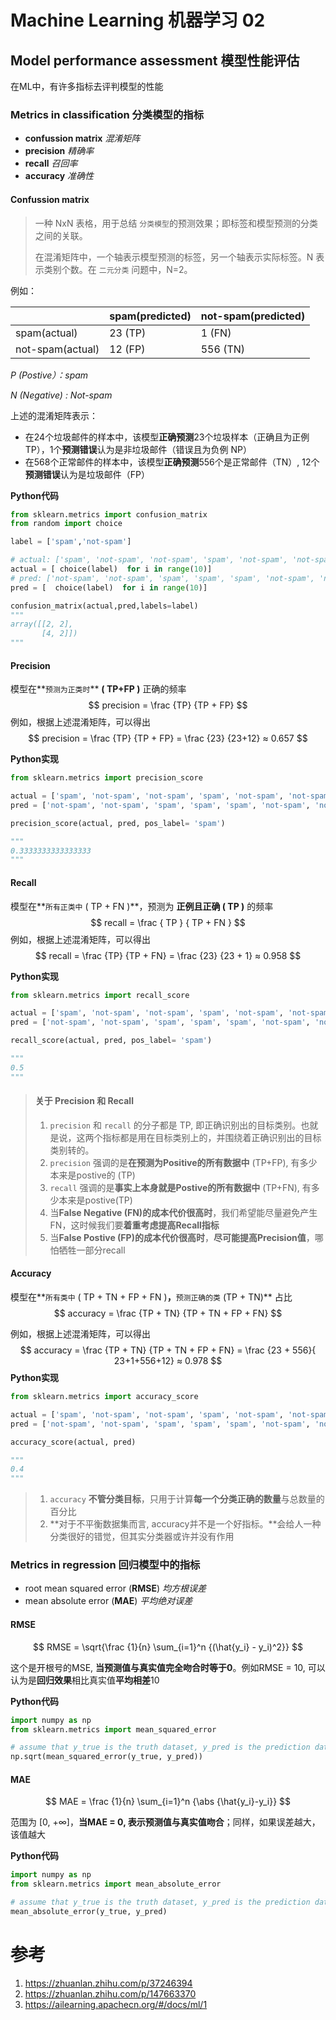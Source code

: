 # Machine Learning 机器学习 02



## Model performance assessment 模型性能评估 

在ML中，有许多指标去评判模型的性能



### Metrics in classification 分类模型的指标

- **confussion matrix** *混淆矩阵*
- **precision** *精确率*
- **recall** *召回率*
- **accuracy** *准确性*



#### Confussion matrix

> 一种 NxN 表格，用于总结 `分类模型`的预测效果；即标签和模型预测的分类之间的关联。
>
> 在混淆矩阵中，一个轴表示模型预测的标签，另一个轴表示实际标签。N 表示类别个数。在 `二元分类` 问题中，N=2。

例如：

|                  | spam(predicted) | not-spam(predicted) |
| ---------------- | --------------- | ------------------- |
| spam(actual)     | 23 (TP)         | 1 (FN)              |
| not-spam(actual) | 12 (FP)         | 556 (TN)            |

*P (Postive）：spam*

*N (Negative) : Not-spam*

上述的混淆矩阵表示：

- 在24个垃圾邮件的样本中，该模型**正确预测**23个垃圾样本（正确且为正例 TP），1个**预测错误**认为是非垃圾邮件（错误且为负例 NP）
- 在568个正常邮件的样本中，该模型**正确预测**556个是正常邮件（TN）, 12个**预测错误**认为是垃圾邮件（FP）



**Python代码**

```python
from sklearn.metrics import confusion_matrix
from random import choice

label = ['spam','not-spam']

# actual: ['spam', 'not-spam', 'not-spam', 'spam', 'not-spam', 'not-spam', 'spam', 'not-spam', 'spam', 'not-spam'] 
actual = [ choice(label)  for i in range(10)]
# pred: ['not-spam', 'not-spam', 'spam', 'spam', 'spam', 'not-spam', 'not-spam', 'spam', 'spam', 'spam']
pred = [  choice(label)  for i in range(10)]

confusion_matrix(actual,pred,labels=label)
"""
array([[2, 2],
       [4, 2]])
"""
```

#### Precision

模型在**`预测为正类时`** **( TP+FP )** 正确的频率
$$
precision = \frac {TP} {TP + FP}
$$
例如，根据上述混淆矩阵，可以得出
$$
precision = \frac {TP} {TP + FP} = \frac {23} {23+12} ≈ 0.657
$$



**Python实现**

```python
from sklearn.metrics import precision_score

actual = ['spam', 'not-spam', 'not-spam', 'spam', 'not-spam', 'not-spam', 'spam', 'not-spam', 'spam', 'not-spam']
pred = ['not-spam', 'not-spam', 'spam', 'spam', 'spam', 'not-spam', 'not-spam', 'spam', 'spam', 'spam']

precision_score(actual, pred, pos_label= 'spam')

"""
0.3333333333333333
"""
```



#### Recall 

模型在**`所有正类中` ( TP + FN )**，预测为 **正例且正确 ( TP )** 的频率
$$
recall = \frac { TP } { TP + FN }
$$
例如，根据上述混淆矩阵，可以得出
$$
recall = \frac {TP} {TP + FN} = \frac {23} {23 + 1} ≈ 0.958
$$

**Python实现**

````python
from sklearn.metrics import recall_score

actual = ['spam', 'not-spam', 'not-spam', 'spam', 'not-spam', 'not-spam', 'spam', 'not-spam', 'spam', 'not-spam']
pred = ['not-spam', 'not-spam', 'spam', 'spam', 'spam', 'not-spam', 'not-spam', 'spam', 'spam', 'spam']

recall_score(actual, pred, pos_label= 'spam')

"""
0.5
"""
````



> #### 关于 Precision 和 Recall
>
> 1. `precision` 和 `recall` 的分子都是 TP, 即正确识别出的目标类别。也就是说，这两个指标都是用在目标类别上的，并围绕着正确识别出的目标类别转的。
> 2. `precision` 强调的是**在预测为Positive的所有数据中** (TP+FP), 有多少本来是postive的 (TP)
> 3. `recall` 强调的是**事实上本身就是Postive的所有数据中** (TP+FN), 有多少本来是postive(TP)
> 4. 当**False Negative (FN)的成本代价很高时**，我们希望能尽量避免产生FN，这时候我们要**着重考虑提高Recall指标**
> 5. 当**False Postive (FP)的成本代价很高时**，**尽可能提高Precision值**，哪怕牺牲一部分recall



#### Accuracy

模型在**`所有类中` ( TP + TN + FP + FN )**，**`预测正确的类` (TP + TN)** 占比
$$
accuracy = \frac {TP + TN} {TP + TN + FP + FN}
$$


例如，根据上述混淆矩阵，可以得出
$$
accuracy = \frac {TP + TN} {TP + TN + FP + FN} = \frac {23 + 556}{ 23+1+556+12} ≈ 0.978
$$
**Python实现**

```python
from sklearn.metrics import accuracy_score

actual = ['spam', 'not-spam', 'not-spam', 'spam', 'not-spam', 'not-spam', 'spam', 'not-spam', 'spam', 'not-spam']
pred = ['not-spam', 'not-spam', 'spam', 'spam', 'spam', 'not-spam', 'not-spam', 'spam', 'spam', 'spam']

accuracy_score(actual, pred)

"""
0.4
"""
```



> 1. `accuracy` **不管分类目标**，只用于计算**每一个分类正确的数量**与总数量的百分比
> 2. **对于不平衡数据集而言, accuracy并不是一个好指标。**会给人一种分类很好的错觉，但其实分类器或许并没有作用



### Metrics in regression 回归模型中的指标

- root mean squared error (**RMSE**) *均方根误差*
- mean absolute error (**MAE**) *平均绝对误差*



#### RMSE

$$
RMSE = \sqrt{\frac {1}{n} \sum_{i=1}^n {(\hat{y_i} - y_i)^2}}
$$

这个是开根号的MSE, **当预测值与真实值完全吻合时等于0**。例如RMSE = 10, 可以认为是**回归效果**相比真实值**平均相差**10

**Python代码**

```python
import numpy as np
from sklearn.metrics import mean_squared_error

# assume that y_true is the truth dataset, y_pred is the prediction dataset
np.sqrt(mean_squared_error(y_true, y_pred))
```



#### MAE

$$
MAE = \frac {1}{n} \sum_{i=1}^n {\abs {\hat{y_i}-y_i}}
$$

范围为 [0, +∞]，**当MAE = 0, 表示预测值与真实值吻合**；同样，如果误差越大，该值越大

**Python代码**

```python
import numpy as np
from sklearn.metrics import mean_absolute_error

# assume that y_true is the truth dataset, y_pred is the prediction dataset
mean_absolute_error(y_true, y_pred)
```











# 参考

1. https://zhuanlan.zhihu.com/p/37246394
2. https://zhuanlan.zhihu.com/p/147663370
3. https://ailearning.apachecn.org/#/docs/ml/1

